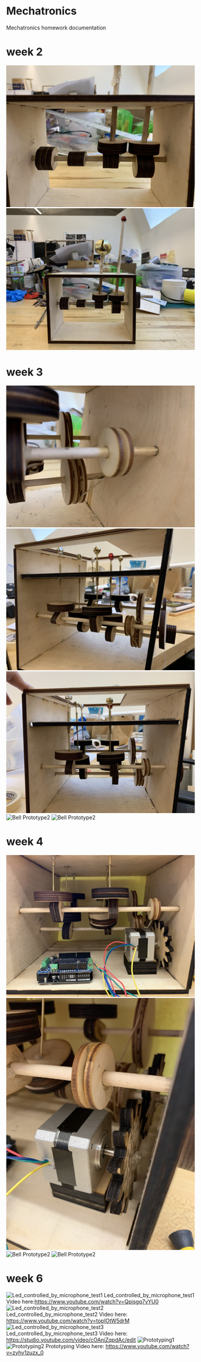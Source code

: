 # Mechatronics
Mechatronics homework documentation

# week 2
![Bell Prototype1](/week2/bell01.jpg)
![Bell Prototype1](/week2/bell02.jpg)


# week 3
![Bell Prototype2](/week3/bell01.jpg)
![Bell Prototype2](/week3/bell02.jpg)
![Bell Prototype2](/week3/bell03.jpg)
![Bell Prototype2](/week3/bell04.gif)
![Bell Prototype2](/week3/bell05.gif)


# week 4
![Bell Prototype2](/week4/mechanism.JPG)
![Bell Prototype2](/week4/mercury-stepper-motor.JPG)
![Bell Prototype2](/week4/stepper-motor-test1.gif)
![Bell Prototype2](/week4/how-it-move.gif)


# week 6
![Led_controlled_by_microphone_test1](/week6/Led_test.JPG)
Led_controlled_by_microphone_test1 Video here:https://www.youtube.com/watch?v=Qpisgq7vYU0
![Led_controlled_by_microphone_test2](/week6/microphone_soundsensor_test_1.jpg)
Led_controlled_by_microphone_test2 Video here: https://www.youtube.com/watch?v=topIOtW5drM
![Led_controlled_by_microphone_test3](/week6/microphone_soundsensor_test_2.JPG)
Led_controlled_by_microphone_test3 Video here: https://studio.youtube.com/video/cOAniZqpdAc/edit
![Prototyping1](/week6/Prototyping1.JPG)
![Prototyping2](/week6/Prototyping2.JPG)
Prototyping Video here: https://www.youtube.com/watch?v=zyhv1zuzx_0


